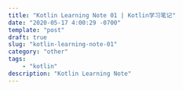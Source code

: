 ```yaml
---
title: "Kotlin Learning Note 01 | Kotlin学习笔记"  
date: "2020-05-17 4:00:29 -0700"
template: "post"
draft: true
slug: "kotlin-learning-note-01"
category: "other"
tags: 
	- "kotlin"
description: "Kotlin Learning Note"
---
```


